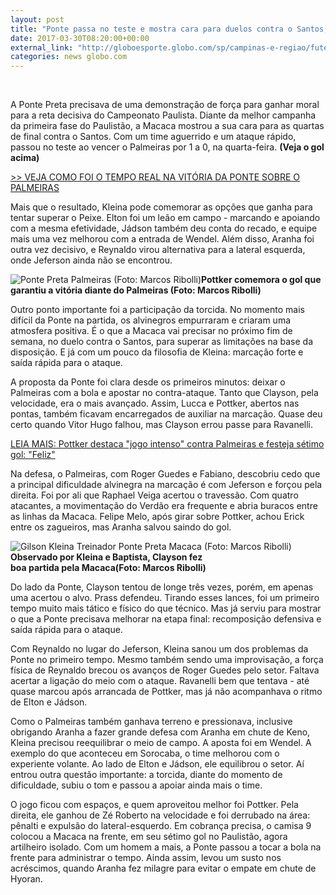 ```yaml
---
layout: post
title: "Ponte passa no teste e mostra cara para duelos contra o Santos; análise"
date: 2017-03-30T08:20:00+00:00
external_link: "http://globoesporte.globo.com/sp/campinas-e-regiao/futebol/times/ponte-preta/noticia/2017/03/ponte-passa-no-teste-e-mostra-cara-para-duelos-contra-o-santos-analise.html"
categories: news globo.com
---
```

&nbsp;

A Ponte Preta precisava de uma demonstração de força para ganhar moral para a reta decisiva do Campeonato Paulista. Diante da melhor campanha da primeira fase do Paulistão, a Macaca mostrou a sua cara para as quartas de final contra o Santos. Com um time aguerrido e um ataque rápido, passou no teste ao vencer o Palmeiras por 1 a 0, na quarta-feira. **(Veja o gol acima)**  
  
[\>\> VEJA COMO FOI O TEMPO REAL NA VITÓRIA DA PONTE SOBRE O PALMEIRAS](http://globoesporte.globo.com/sp/campinas-e-regiao/futebol/campeonato-paulista/jogo/29-03-2017/ponte-preta-palmeiras/)

Mais que o resultado, Kleina pode comemorar as opções que ganha para tentar superar o Peixe. Elton foi um leão em campo - marcando e apoiando com a mesma efetividade, Jádson também deu conta do recado, e equipe mais uma vez melhorou com a entrada de Wendel. Além disso, Aranha foi outra vez decisivo, e Reynaldo virou alternativa para a lateral esquerda, onde Jeferson ainda não se encontrou.&nbsp;

 ![Ponte Preta Palmeiras (Foto: Marcos Ribolli)](http://s2.glbimg.com/KwmmBQXc9PiIWlfDn8J9doR0PqA=/532x484:1920x1268/690x390/s.glbimg.com/es/ge/f/original/2017/03/29/rib9225.jpg "Ponte Preta Palmeiras (Foto: Marcos Ribolli)")**Pottker comemora o gol que garantiu a vitória diante do&nbsp;Palmeiras (Foto: Marcos Ribolli)**

Outro ponto importante foi a participação da torcida. No momento mais difícil da Ponte na partida, os alvinegros empurraram e criaram uma atmosfera positiva. É o que a Macaca vai precisar no próximo fim de semana, no duelo contra o Santos, para superar as limitações na base da disposição. E já com um pouco da filosofia de Kleina: marcação forte e saída rápida para o ataque.  
  
A proposta da Ponte foi clara desde os primeiros minutos: deixar o Palmeiras com a bola e apostar no contra-ataque. Tanto que Clayson, pela velocidade, era o mais avançado. Assim, Lucca e Pottker, abertos nas pontas, também ficavam encarregados de auxiliar na marcação. Quase deu certo quando Vitor Hugo falhou, mas Clayson errou passe para Ravanelli.&nbsp;

[LEIA MAIS: Pottker destaca "jogo intenso" contra Palmeiras e festeja sétimo gol: "Feliz"](http://globoesporte.globo.com/sp/campinas-e-regiao/futebol/times/ponte-preta/noticia/2017/03/pottker-destaca-jogo-intenso-contra-palmeiras-e-festeja-setimo-gol-feliz.html)  
  
Na defesa, o Palmeiras, com Roger Guedes e Fabiano, descobriu cedo que a principal dificuldade alvinegra na marcação é com Jeferson e forçou pela direita. Foi por ali que Raphael Veiga acertou o travessão. Com quatro atacantes, a movimentação do Verdão era frequente e abria buracos entre as linhas da Macaca. Felipe Melo, após girar sobre Pottker, achou Erick entre os zagueiros, mas Aranha salvou saindo do gol.&nbsp;

 ![Gilson Kleina Treinador Ponte Preta Macaca (Foto: Marcos Ribolli)](http://s2.glbimg.com/ynrszPOKwo3e5SejDWwcrLTnsNw=/366x102:1130x866/300x300/s.glbimg.com/es/ge/f/original/2017/03/29/kleina01.jpg "Gilson Kleina Treinador Ponte Preta Macaca (Foto: Marcos Ribolli)")**Observado por Kleina e Baptista, Clayson fez  
boa partida pela Macaca(Foto: Marcos Ribolli)**  

Do lado da Ponte, Clayson tentou de longe três vezes, porém, em apenas uma acertou o alvo. Prass defendeu. Tirando esses lances, foi um primeiro tempo muito mais tático e físico do que técnico. Mas já serviu para mostrar o que a Ponte precisava melhorar na etapa final: recomposição defensiva e saída rápida para o ataque.&nbsp;

Com Reynaldo no lugar do Jeferson, Kleina sanou um dos problemas da Ponte no primeiro tempo. Mesmo também sendo uma improvisação, a força física de Reynaldo brecou os avanços de Roger Guedes pelo setor. Faltava acertar a ligação do meio com o ataque. Ravanelli bem que tentava - até quase marcou após arrancada de Pottker, mas já não acompanhava o ritmo de Elton e Jádson.&nbsp;  
  
Como o Palmeiras também ganhava terreno e pressionava, inclusive obrigando Aranha a fazer grande defesa com Aranha em chute de Keno, Kleina precisou reequilibrar o meio de campo. A aposta foi em Wendel. A exemplo do que aconteceu em Sorocaba, o time melhorou com o experiente volante. Ao lado de Elton e Jádson, ele equilibrou o setor. Aí entrou outra questão importante: a torcida, diante do momento de dificuldade, subiu o tom e passou a apoiar ainda mais o time.&nbsp;  
  
O jogo ficou com espaços, e quem aproveitou melhor foi Pottker. Pela direita, ele ganhou de Zé Roberto na velocidade e foi derrubado na área: pênalti e expulsão do lateral-esquerdo. Em cobrança precisa, o camisa 9 colocou a Macaca na frente, em seu sétimo gol no Paulistão, agora artilheiro isolado. Com um homem a mais, a Ponte passou a tocar a bola na frente para administrar o tempo. Ainda assim, levou um susto nos acréscimos, quando Aranha fez milagre para evitar o empate em chute de Hyoran.&nbsp;

